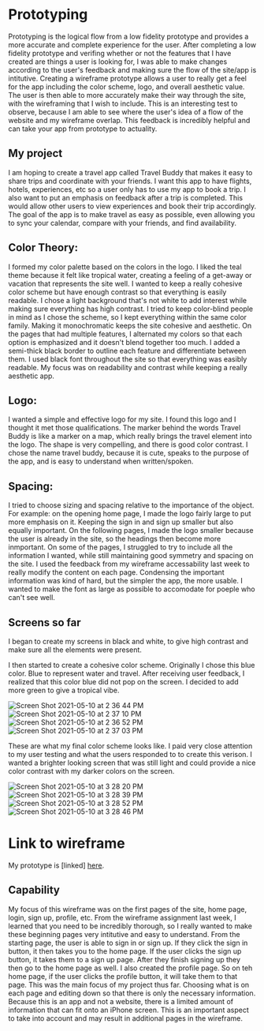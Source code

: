 
# Prototyping
Prototyping is the logical flow from a low fidelity prototype and provides a more accurate and complete experience for the user. After completing a low fidelity prototype and verifing whether or not the features that I have created are things a user is looking for, I was able to make changes according to the user's feedback and making sure the flow of the site/app is intitutive. Creating a wireframe prototype allows a user to really get a feel for the app including the color scheme, logo, and overall aesthetic value. The user is then able to more accurately make their way through the site, with the wireframing that I wish to include. This is an interesting test to observe, because I am able to see where the user's idea of a flow of the website and my wireframe overlap. This feedback is incredibly helpful and can take your app from prototype to actuality. 

## My project
I am hoping to create a travel app called Travel Buddy that makes it easy to share trips and coordinate with your friends. I want this app to have flights, hotels, experiences, etc so a user only has to use my app to book a trip. I also want to put an emphasis on feedback after a trip is completed. This would allow other users to view experiences and book their trip accordingly. The goal of the app is to make travel as easy as possible, even allowing you to sync your calendar, compare with your friends, and find availability. 

## Color Theory: 
I formed my color palette based on the colors in the logo. I liked the teal theme because it felt like tropical water, creating a feeling of a get-away or vacation that represents the site well. I wanted to keep a really cohesive color scheme but have enough contrast so that everything is easily readable. I chose a light background that's not white to add interest while making sure everything has high contrast. I tried to keep color-blind people in mind as I chose the scheme, so I kept everything within the same color family. Making it monochromatic keeps the site cohesive and aesthetic. On the pages that had multiple features, I alternated my colors so that each option is emphasized and it doesn't blend together too much. I added a semi-thick black border to outline each feature and differentiate between them. I used black font throughout the site so that everything was easibly readable. My focus was on readability and contrast while keeping a really aesthetic app. 

## Logo:
I wanted a simple and effective logo for my site. I found this logo and I thought it met those qualifications. The marker behind the words Travel Buddy is like a marker on a map, which really brings the travel element into the logo. The shape is very compelling, and there is good color contrast. I chose the name travel buddy, because it is cute, speaks to the purpose of the app, and is easy to understand when written/spoken. 

## Spacing:
I tried to choose sizing and spacing relative to the importance of the object. For example: on the opening home page, I made the logo fairly large to put more emphasis on it. Keeping the sign in and sign up smaller but also equally important. On the following pages, I made the logo smaller because the user is already in the site, so the headings then become more inmportant. On some of the pages, I struggled to try to include all the information I wanted, while still maintaining good symmetry and spacing on the site. I used the feedback from my wireframe accessability last week to really modify the content on each page. Condensing the important information was kind of hard, but the simpler the app, the more usable. I wanted to make the font as large as possible to accomodate for poeple who can't see well. 



## Screens so far
I began to create my screens in black and white, to give high contrast and make sure all the elements were present. 



I then started to create a cohesive color scheme. Originally I chose this blue color. Blue to represent water and travel. After receiving user feedback, I realized that this color blue did not pop on the screen. I decided to add more green to give a tropical vibe. 

![Screen Shot 2021-05-10 at 2 36 44 PM](https://user-images.githubusercontent.com/73918238/119726120-9baff700-be25-11eb-9a25-12492a7fd34d.png)
![Screen Shot 2021-05-10 at 2 37 10 PM](https://user-images.githubusercontent.com/73918238/119725890-57bcf200-be25-11eb-98f5-2f286966d6bc.png)
</br>
![Screen Shot 2021-05-10 at 2 36 52 PM](https://user-images.githubusercontent.com/73918238/119725909-5b507900-be25-11eb-84a9-b4102640de83.png)
![Screen Shot 2021-05-10 at 2 37 03 PM](https://user-images.githubusercontent.com/73918238/119725919-5db2d300-be25-11eb-8bb8-5b217abc946c.png)


These are what my final color scheme looks like. I paid very close attention to my user testing and what the users responded to to create this verison. I wanted a brighter looking screen that was still light and could provide a nice color contrast with my darker colors on the screen. 

![Screen Shot 2021-05-10 at 3 28 20 PM](https://user-images.githubusercontent.com/73918238/117736349-3369e000-b1ac-11eb-8e09-bb69c2a93181.png)
![Screen Shot 2021-05-10 at 3 28 39 PM](https://user-images.githubusercontent.com/73918238/117736361-3e247500-b1ac-11eb-8a0a-803f26c98f42.png)
<br>
![Screen Shot 2021-05-10 at 3 28 52 PM](https://user-images.githubusercontent.com/73918238/117736408-5bf1da00-b1ac-11eb-85a1-f7a8bf02ccd3.png)
![Screen Shot 2021-05-10 at 3 28 46 PM](https://user-images.githubusercontent.com/73918238/117736412-5e543400-b1ac-11eb-9578-bf1c22c77a98.png)

# Link to wireframe 
My prototype is [linked] [here](https://framer.com/projects/Travel-Buddy--1FuYqU0xhOxqcMBpgSy8-eDOha).

## Capability
My focus of this wireframe was on the first pages of the site, home page, login, sign up, profile, etc. From the wireframe assignment last week, I learned that you need to be incredibly thorough, so I really wanted to make these beginning pages very intitutive and easy to understand. From the starting page, the user is able to sign in or sign up. If they click the sign in button, it then takes you to the home page. If the user clicks the sign up button, it takes them to a sign up page. After they finish signing up they then go to the home page as well. I also created the profile page. So on teh home page, if the user clicks the profile button, it will take them to that page. This was the main focus of my project thus far. Choosing what is on each page and editing down so that there is only the necessary information. Because this is an app and not a website, there is a limited amount of information that can fit onto an iPhone screen. This is an important aspect to take into account and may result in additional pages in the wireframe. 
